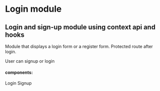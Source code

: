 # Login module

## Login and sign-up module using context api and hooks

Module that displays a login form or a register form. Protected route after login.

User can signup or login

#### components:
Login
Signup
